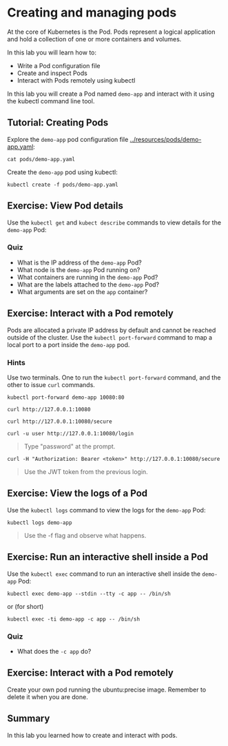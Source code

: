 # Creating and managing pods

At the core of Kubernetes is the Pod. Pods represent a logical application and hold a collection of one or more containers and volumes.

In this lab you will learn how to:
* Write a Pod configuration file
* Create and inspect Pods
* Interact with Pods remotely using kubectl

In this lab you will create a Pod named `demo-app` and interact with it using the kubectl command line tool.

## Tutorial: Creating Pods

Explore the `demo-app` pod configuration file [../resources/pods/demo-app.yaml](../resources/pods/demo-app.yaml):

```
cat pods/demo-app.yaml
```

Create the `demo-app` pod using kubectl:

```
kubectl create -f pods/demo-app.yaml
```

## Exercise: View Pod details

Use the `kubectl get` and `kubect describe` commands to view details for the `demo-app` Pod:

### Quiz

* What is the IP address of the `demo-app` Pod?
* What node is the `demo-app` Pod running on?
* What containers are running in the `demo-app` Pod?
* What are the labels attached to the `demo-app` Pod?
* What arguments are set on the `app` container?

## Exercise: Interact with a Pod remotely

Pods are allocated a private IP address by default and cannot be reached outside of the cluster. Use the `kubectl port-forward` command to map a local port to a port inside the `demo-app` pod.

### Hints

Use two terminals. One to run the `kubectl port-forward` command, and the other to issue `curl` commands.

```
kubectl port-forward demo-app 10080:80
```

```
curl http://127.0.0.1:10080
```

```
curl http://127.0.0.1:10080/secure
```

```
curl -u user http://127.0.0.1:10080/login
```

> Type "password" at the prompt.

```
curl -H "Authorization: Bearer <token>" http://127.0.0.1:10080/secure
```

> Use the JWT token from the previous login.

## Exercise: View the logs of a Pod

Use the `kubectl logs` command to view the logs for the `demo-app` Pod:

```
kubectl logs demo-app
```

> Use the -f flag and observe what happens.

## Exercise: Run an interactive shell inside a Pod

Use the `kubectl exec` command to run an interactive shell inside the `demo-app` Pod:

```
kubectl exec demo-app --stdin --tty -c app -- /bin/sh
```

or (for short)

```
kubectl exec -ti demo-app -c app -- /bin/sh
```

### Quiz
* What does the ```-c app``` do?

## Exercise: Interact with a Pod remotely

Create your own pod running the ubuntu:precise image. Remember to delete it when you are done.

## Summary

In this lab you learned how to create and interact with pods.
